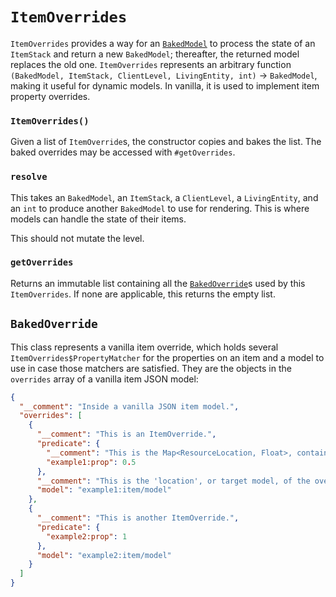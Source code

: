 `ItemOverrides`
==================

`ItemOverrides` provides a way for an [`BakedModel`][baked] to process the state of an `ItemStack` and return a new `BakedModel`; thereafter, the returned model replaces the old one. `ItemOverrides` represents an arbitrary function `(BakedModel, ItemStack, ClientLevel, LivingEntity, int)` → `BakedModel`, making it useful for dynamic models. In vanilla, it is used to implement item property overrides.

### `ItemOverrides()`

Given a list of `ItemOverride`s, the constructor copies and bakes the list. The baked overrides may be accessed with `#getOverrides`.

### `resolve`

This takes an `BakedModel`, an `ItemStack`, a `ClientLevel`, a `LivingEntity`, and an `int` to produce another `BakedModel` to use for rendering. This is where models can handle the state of their items.

This should not mutate the level.

### `getOverrides`

Returns an immutable list containing all the [`BakedOverride`][override]s used by this `ItemOverrides`. If none are applicable, this returns the empty list.

## `BakedOverride`

This class represents a vanilla item override, which holds several `ItemOverrides$PropertyMatcher` for the properties on an item and a model to use in case those matchers are satisfied. They are the objects in the `overrides` array of a vanilla item JSON model:

```json
{
  "__comment": "Inside a vanilla JSON item model.",
  "overrides": [
    {
      "__comment": "This is an ItemOverride.",
      "predicate": {
        "__comment": "This is the Map<ResourceLocation, Float>, containing the names of properties and their minimum values.",
        "example1:prop": 0.5
      },
      "__comment": "This is the 'location', or target model, of the override, which is used if the predicate above matches.",
      "model": "example1:item/model"
    },
    {
      "__comment": "This is another ItemOverride.",
      "predicate": {
        "example2:prop": 1
      },
      "model": "example2:item/model"
    }
  ]
}
```

[baked]: ./bakedmodel.md
[override]: #bakedoverride
